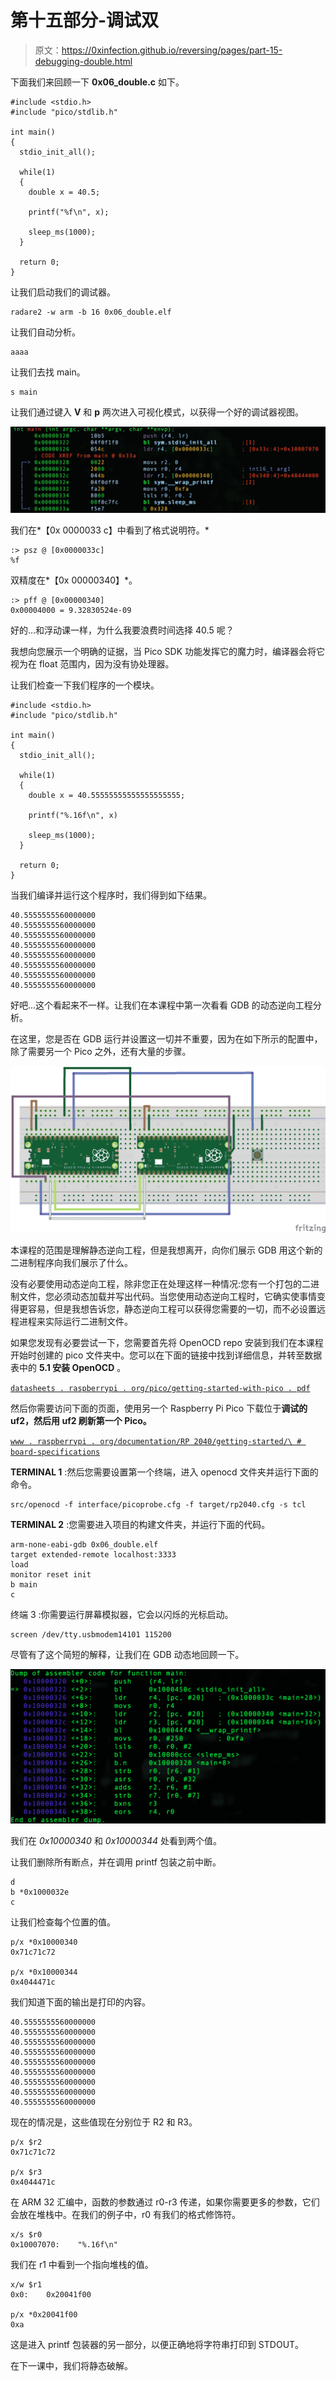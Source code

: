 # 第十五部分-调试双

> 原文：<https://0xinfection.github.io/reversing/pages/part-15-debugging-double.html>

下面我们来回顾一下 **0x06_double.c** 如下。

```
#include <stdio.h>
#include "pico/stdlib.h"

int main() 
{
  stdio_init_all();

  while(1) 
  {
    double x = 40.5;

    printf("%f\n", x); 

    sleep_ms(1000);
  }

  return 0;
}

```

让我们启动我们的调试器。

```
radare2 -w arm -b 16 0x06_double.elf

```

让我们自动分析。

```
aaaa

```

让我们去找 main。

```
s main

```

让我们通过键入 **V** 和 **p** 两次进入可视化模式，以获得一个好的调试器视图。

![](img/7da8a7ff04131c92b46312c498be2fb9.png)

我们在*【0x 0000033 c】中看到了格式说明符。*

```
:> psz @ [0x0000033c]
%f

```

双精度在*【0x 00000340】*。

```
:> pff @ [0x00000340]
0x00004000 = 9.32830524e-09

```

好的...和浮动课一样，为什么我要浪费时间选择 40.5 呢？

我想向您展示一个明确的证据，当 Pico SDK 功能发挥它的魔力时，编译器会将它视为在 float 范围内，因为没有协处理器。

让我们检查一下我们程序的一个模块。

```
#include <stdio.h>
#include "pico/stdlib.h"

int main() 
{
  stdio_init_all();

  while(1) 
  {
    double x = 40.55555555555555555555;

    printf("%.16f\n", x) 

    sleep_ms(1000);
  }

  return 0;
}

```

当我们编译并运行这个程序时，我们得到如下结果。

```
40.5555555560000000
40.5555555560000000
40.5555555560000000
40.5555555560000000
40.5555555560000000
40.5555555560000000
40.5555555560000000
40.5555555560000000

```

好吧...这个看起来不一样。让我们在本课程中第一次看看 GDB 的动态逆向工程分析。

在这里，您是否在 GDB 运行并设置这一切并不重要，因为在如下所示的配置中，除了需要另一个 Pico 之外，还有大量的步骤。

![](img/e639892d5cd16da5e97cd0c03709ad17.png)

本课程的范围是理解静态逆向工程，但是我想离开，向你们展示 GDB 用这个新的二进制程序向我们展示了什么。

没有必要使用动态逆向工程，除非您正在处理这样一种情况:您有一个打包的二进制文件，您必须动态加载并写出代码。当您使用动态逆向工程时，它确实使事情变得更容易，但是我想告诉您，静态逆向工程可以获得您需要的一切，而不必设置远程进程来实际运行二进制文件。

如果您发现有必要尝试一下，您需要首先将 OpenOCD repo 安装到我们在本课程开始时创建的 pico 文件夹中。您可以在下面的链接中找到详细信息，并转至数据表中的 **5.1 安装 OpenOCD** 。

[`datasheets . raspberrypi . org/pico/getting-started-with-pico . pdf`](https://datasheets.raspberrypi.org/pico/getting-started-with-pico.pdf)

然后你需要访问下面的页面，使用另一个 Raspberry Pi Pico 下载位于**调试的 uf2，然后用 uf2 刷新第一个 Pico。**

[`www . raspberrypi . org/documentation/RP 2040/getting-started/\ # board-specifications`](https://www.raspberrypi.org/documentation/rp2040/getting-started/\#board-specifications)

**TERMINAL 1** :然后您需要设置第一个终端，进入 openocd 文件夹并运行下面的命令。

```
src/openocd -f interface/picoprobe.cfg -f target/rp2040.cfg -s tcl

```

**TERMINAL 2** :您需要进入项目的构建文件夹，并运行下面的代码。

```
arm-none-eabi-gdb 0x06_double.elf
target extended-remote localhost:3333
load
monitor reset init
b main
c

```

终端 3 :你需要运行屏幕模拟器，它会以闪烁的光标启动。

```
screen /dev/tty.usbmodem14101 115200

```

尽管有了这个简短的解释，让我们在 GDB 动态地回顾一下。

![](img/76d0fb938d16c1225c7699e7e0c48cf6.png)

我们在 *0x10000340* 和 *0x10000344* 处看到两个值。

让我们删除所有断点，并在调用 printf 包装之前中断。

```
d
b *0x1000032e
c

```

让我们检查每个位置的值。

```
p/x *0x10000340
0x71c71c72

p/x *0x10000344
0x4044471c

```

我们知道下面的输出是打印的内容。

```
40.5555555560000000
40.5555555560000000
40.5555555560000000
40.5555555560000000
40.5555555560000000
40.5555555560000000
40.5555555560000000
40.5555555560000000
40.5555555560000000

```

现在的情况是，这些值现在分别位于 R2 和 R3。

```
p/x $r2
0x71c71c72

p/x $r3
0x4044471c

```

在 ARM 32 汇编中，函数的参数通过 r0-r3 传递，如果你需要更多的参数，它们会放在堆栈中。在我们的例子中，r0 有我们的格式修饰符。

```
x/s $r0
0x10007070:    "%.16f\n"

```

我们在 r1 中看到一个指向堆栈的值。

```
x/w $r1
0x0:    0x20041f00

p/x *0x20041f00
0xa

```

这是进入 printf 包装器的另一部分，以便正确地将字符串打印到 STDOUT。

在下一课中，我们将静态破解。